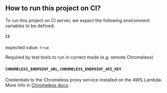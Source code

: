 ## How to run this project on CI?

To run this project on CI server, we expect the following environment variables to be defined:

#### `CI` 
expected value: `true`

Required by test tools to run in correct mode (e.g. remote Chromeless)

#### `CHROMELESS_ENDPOINT_URL`, `CHROMELESS_ENDPOINT_API_KEY`
Credentials to the Chromeless proxy service installed on the AWS Lambda. More info in [Chromeless docs](https://github.com/graphcool/chromeless/tree/master/serverless#using-the-proxy).


